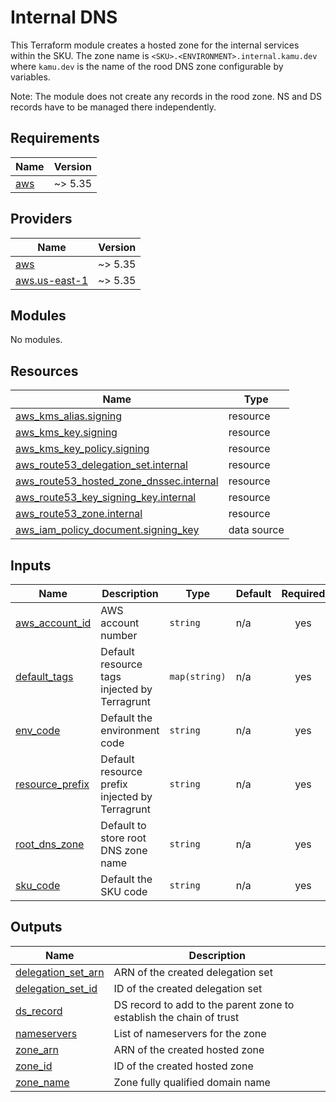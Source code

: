 # Internal DNS

This Terraform module creates a hosted zone for the internal services
within the SKU. The zone name is `<SKU>.<ENVIRONMENT>.internal.kamu.dev`
where `kamu.dev` is the name of the rood DNS zone configurable by variables.

   Note: The module does not create any records in the rood zone.
         NS and DS records have to be managed there independently.

## Requirements

| Name | Version |
|------|---------|
| <a name="requirement_aws"></a> [aws](#requirement\_aws) | ~> 5.35 |

## Providers

| Name | Version |
|------|---------|
| <a name="provider_aws"></a> [aws](#provider\_aws) | ~> 5.35 |
| <a name="provider_aws.us-east-1"></a> [aws.us-east-1](#provider\_aws.us-east-1) | ~> 5.35 |

## Modules

No modules.

## Resources

| Name | Type |
|------|------|
| [aws_kms_alias.signing](https://registry.terraform.io/providers/hashicorp/aws/latest/docs/resources/kms_alias) | resource |
| [aws_kms_key.signing](https://registry.terraform.io/providers/hashicorp/aws/latest/docs/resources/kms_key) | resource |
| [aws_kms_key_policy.signing](https://registry.terraform.io/providers/hashicorp/aws/latest/docs/resources/kms_key_policy) | resource |
| [aws_route53_delegation_set.internal](https://registry.terraform.io/providers/hashicorp/aws/latest/docs/resources/route53_delegation_set) | resource |
| [aws_route53_hosted_zone_dnssec.internal](https://registry.terraform.io/providers/hashicorp/aws/latest/docs/resources/route53_hosted_zone_dnssec) | resource |
| [aws_route53_key_signing_key.internal](https://registry.terraform.io/providers/hashicorp/aws/latest/docs/resources/route53_key_signing_key) | resource |
| [aws_route53_zone.internal](https://registry.terraform.io/providers/hashicorp/aws/latest/docs/resources/route53_zone) | resource |
| [aws_iam_policy_document.signing_key](https://registry.terraform.io/providers/hashicorp/aws/latest/docs/data-sources/iam_policy_document) | data source |

## Inputs

| Name | Description | Type | Default | Required |
|------|-------------|------|---------|:--------:|
| <a name="input_aws_account_id"></a> [aws\_account\_id](#input\_aws\_account\_id) | AWS account number | `string` | n/a | yes |
| <a name="input_default_tags"></a> [default\_tags](#input\_default\_tags) | Default resource tags injected by Terragrunt | `map(string)` | n/a | yes |
| <a name="input_env_code"></a> [env\_code](#input\_env\_code) | Default the environment code | `string` | n/a | yes |
| <a name="input_resource_prefix"></a> [resource\_prefix](#input\_resource\_prefix) | Default resource prefix injected by Terragrunt | `string` | n/a | yes |
| <a name="input_root_dns_zone"></a> [root\_dns\_zone](#input\_root\_dns\_zone) | Default to store root DNS zone name | `string` | n/a | yes |
| <a name="input_sku_code"></a> [sku\_code](#input\_sku\_code) | Default the SKU code | `string` | n/a | yes |

## Outputs

| Name | Description |
|------|-------------|
| <a name="output_delegation_set_arn"></a> [delegation\_set\_arn](#output\_delegation\_set\_arn) | ARN of the created delegation set |
| <a name="output_delegation_set_id"></a> [delegation\_set\_id](#output\_delegation\_set\_id) | ID of the created delegation set |
| <a name="output_ds_record"></a> [ds\_record](#output\_ds\_record) | DS record to add to the parent zone to establish the chain of trust |
| <a name="output_nameservers"></a> [nameservers](#output\_nameservers) | List of nameservers for the zone |
| <a name="output_zone_arn"></a> [zone\_arn](#output\_zone\_arn) | ARN of the created hosted zone |
| <a name="output_zone_id"></a> [zone\_id](#output\_zone\_id) | ID of the created hosted zone |
| <a name="output_zone_name"></a> [zone\_name](#output\_zone\_name) | Zone fully qualified domain name |